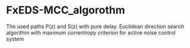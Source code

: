 # FxEDS-MCC_algorothm
The used paths P(z) and S(z) with pure delay.
Euclidean direction search algorithm with maximum correntropy criterion for active noise control system
